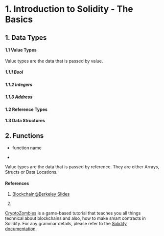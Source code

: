 <h1>1. Introduction to Solidity - The Basics </h1>
<h2> 1. Data Types </h2>
<h4> 1.1 Value Types </h4>
Value types are the data that is passed by value.
<h5> 1.1.1 Bool </h5>
<h5> 1.1.2 Integers </h5>
<h5> 1.1.3 Address </h5>
<h4> 1.2 Reference Types </h4>
<h4> 1.3 Data Structures </h4>
<h2> 2. Functions </h2>

* function name

* 
Value types are the data that is passed by reference. They are either Arrays, Structs or Data Locations.
<h4>References</h4>

1. <a href="https://drive.google.com/file/d/1ceFHDQyZB7WUP-EMnUbki3Ooir1ULBz0/view">Blockchain@Berkeley Slides</a>

2.

<a href="https://cryptozombies.io/">CryptoZombies</a> is a game-based tutorial that teaches you all things technical about blockchains and also, how to make smart contracts in Solidity. 
For any grammar details, please refer to the <a href="https://solidity.readthedocs.io/en/latest/">Solidity documentation</a>.
